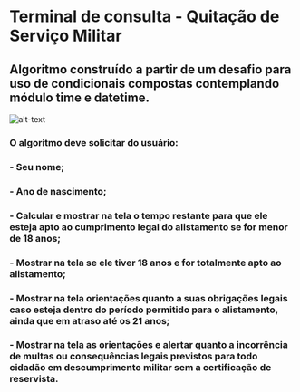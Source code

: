# Terminal de consulta - Quitação de Serviço Militar
## Algoritmo construído a partir de um desafio para uso de condicionais compostas contemplando módulo time e datetime.
![alt-text](https://i.imgur.com/bgIrxmd.gif)
### O algoritmo deve solicitar do usuário:
### - Seu nome;
### - Ano de nascimento;
### - Calcular e mostrar na tela o tempo restante para que ele esteja apto ao cumprimento legal do alistamento se for menor de 18 anos;
### - Mostrar na tela se ele tiver 18 anos e for totalmente apto ao alistamento;
### - Mostrar na tela orientações quanto a suas obrigações legais caso esteja dentro do período permitido para o alistamento, ainda que em atraso até os 21 anos;
### - Mostrar na tela as orientações e alertar quanto a incorrência de multas ou consequências legais previstos para todo cidadão em descumprimento militar sem a certificação de reservista.
